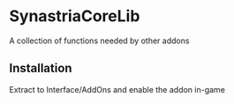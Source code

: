 # SynastriaCoreLib

A collection of functions needed by other addons

## Installation

Extract to Interface/AddOns and enable the addon in-game
